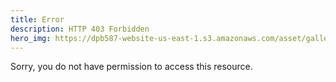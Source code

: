 ```yaml
---
title: Error
description: HTTP 403 Forbidden
hero_img: https://dpb587-website-us-east-1.s3.amazonaws.com/asset/gallery/2019-europe-trip/7d9f0bc4-41c7-cc24-1c43-2329a2d4336c~1280.jpg
---
```


Sorry, you do not have permission to access this resource.
